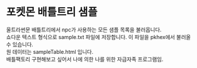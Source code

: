 # 포켓몬 배틀트리 샘플

울트라썬문 배틀트리에서 npc가 사용하는 모든 샘플 목록을 불러옵니다.   
쇼다운 텍스트 형식으로 sample.txt 파일에 저장합니다. 이 파일을 pkhex에서 불러올 수 있습니다.    
원 데이터는 sampleTable.html 입니다.   
배틀팩토리 구현해보고 싶어서 나에 의한 나를 위한 자급자족 프로그램임.   
